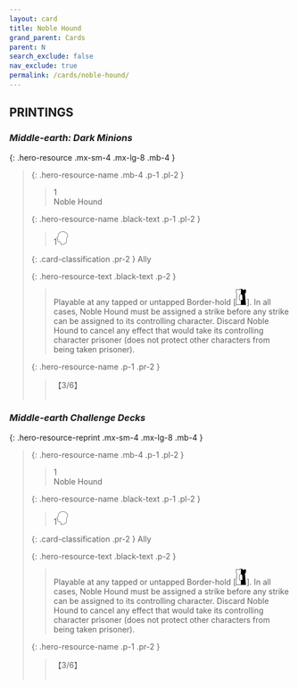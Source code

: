 ```yaml
---
layout: card
title: Noble Hound
grand_parent: Cards
parent: N
search_exclude: false
nav_exclude: true
permalink: /cards/noble-hound/
---
```


## PRINTINGS


### _Middle-earth: Dark Minions_

{: .hero-resource .mx-sm-4 .mx-lg-8 .mb-4 }
> {: .hero-resource-name .mb-4 .p-1 .pl-2 }
> > <div class="card-mp">1</div>
> > <div class="card-name">Noble Hound</div>
>
> {: .hero-resource-name .black-text .p-1 .pl-2 }
> > 1![](/assets/images/mind.svg)
>
> {: .card-classification .pr-2 }
> Ally
>
> {: .hero-resource-text .black-text .p-2 }
> > Playable at any tapped or untapped Border-hold \[![](/assets/images/border-hold.svg)]. In all cases, Noble Hound must be assigned a strike before any strike can be assigned to its controlling character. Discard Noble Hound to cancel any effect that would take its controlling character prisoner (does not protect other characters from being taken prisoner). 
> 
> {: .hero-resource-name .p-1 .pr-2 }
> > <div class="card-shield">【3/6】</div>
> > <div class="card-corruption">&nbsp;</div>

### _Middle-earth Challenge Decks_

{: .hero-resource-reprint .mx-sm-4 .mx-lg-8 .mb-4 }
> {: .hero-resource-name .mb-4 .p-1 .pl-2 }
> > <div class="card-mp">1</div>
> > <div class="card-name">Noble Hound</div>
>
> {: .hero-resource-name .black-text .p-1 .pl-2 }
> > 1![](/assets/images/mind.svg)
>
> {: .card-classification .pr-2 }
> Ally
>
> {: .hero-resource-text .black-text .p-2 }
> > Playable at any tapped or untapped Border-hold \[![](/assets/images/border-hold.svg)]. In all cases, Noble Hound must be assigned a strike before any strike can be assigned to its controlling character. Discard Noble Hound to cancel any effect that would take its controlling character prisoner (does not protect other characters from being taken prisoner). 
> 
> {: .hero-resource-name .p-1 .pr-2 }
> > <div class="card-shield">【3/6】</div>
> > <div class="card-corruption">&nbsp;</div>

